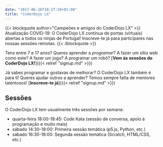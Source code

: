 ```yaml
---
date: "2017-06-26T18:27:58+01:00"
title: "CoderDojo LX"
---
```


{{< blockquote author="Campeões e amigos do CoderDojo LX" >}}
Atualização COVID-19: O CoderDojo LX continua de portas (virtuais) abertas a todos os ninjas de Portugal! Inscreve-te já para participares nas nossas sessões remotas.
{{< /blockquote >}}

Tens entre 7 e 17 anos? Queres aprender a *programar*? A fazer um sítio web como este? A fazer um jogo? A programar um robô? [**Vem às sessões do CoderDojo LX!**]({{< relref "signup.md" >}})

Já sabes programar e gostavas de melhorar? O CoderDojo LX também é para ti! Queres ajudar outros a aprender? Temos sempre falta de mentores talentosos! [**Inscreve-te já**]({{< relref "signup.md" >}})

## Sessões
O CoderDojo LX tem usualmente três sessões por semana:
* quarta-feira 18:00-18:45: Code Kata (sessão de conversa, apoio à programação e muito mais)
* sábado 14:30-16:00: Primeira sessão temática (p5.js, Python, etc.)
* sábado 16:30-18:00: Segunda sessão temática (Scratch, HTML/CSS, etc.)
<!---
Traz um computador portátil (e uma extensão, não vá o diabo tecê-las). Se tiveres um robot Lego, podes trazê-lo também. Ah! e traz um dos teus encarregados de educação, para ele poder também aprender umas coisas :-). (Se tiveres pelo menos 16 anos, podes deixá-lo ficar em casa, desde que tenhas autorização para vir, claro.)

Estamos (quase*) todos os sábados, entre as 15:00 e as 18:00, no IADE – Universidade Europeia. O espaço é óptimo e está bem perto do centro de Lisboa.

É muito importante chegares a horas às sessões especiais, incluindo a tua primeira sessão. A tua primeira sessão, aliás, deve ser preparada com algum cuidado. Segue estas instruções!

Se vieres para desenvolver os teus próprios projectos, então podes chegar quando quiseres: há tempo suficiente para fazer coisas interessantes mesmo que um dia só consigas chegar a meio da sessão!
* Ocasionalmente, em ocasiões de férias ou quando temos sessões especiais noutros locais, as sessões regulares ao sábado não se realizam.
  
-->